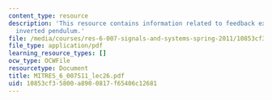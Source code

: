 ```yaml
---
content_type: resource
description: 'This resource contains information related to feedback example: the
  inverted pendulum.'
file: /media/courses/res-6-007-signals-and-systems-spring-2011/10853cf35800a8900817f65406c12681_MITRES_6_007S11_lec26.pdf
file_type: application/pdf
learning_resource_types: []
ocw_type: OCWFile
resourcetype: Document
title: MITRES_6_007S11_lec26.pdf
uid: 10853cf3-5800-a890-0817-f65406c12681
---
```

